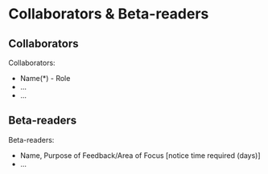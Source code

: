 # Collaborators & Beta-readers

## Collaborators

Collaborators:
- Name(*) - Role
- ...
- ...

## Beta-readers

Beta-readers:
- Name, Purpose of Feedback/Area of Focus [notice time required (days)]
- ...
